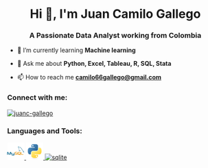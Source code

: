 <h1 align="center">Hi 👋, I'm Juan Camilo Gallego</h1>
<h3 align="center">A Passionate Data Analyst working from Colombia</h3>

- 🌱 I’m currently learning **Machine learning**

- 💬 Ask me about **Python, Excel, Tableau, R, SQL, Stata**

- 📫 How to reach me **camilo66gallego@gmail.com**

<h3 align="left">Connect with me:</h3>
<p align="left">
<a href="https://linkedin.com/in/juanc-gallego" target="blank"><img align="center" src="https://raw.githubusercontent.com/rahuldkjain/github-profile-readme-generator/master/src/images/icons/Social/linked-in-alt.svg" alt="juanc-gallego" height="30" width="40" /></a>
</p>

<h3 align="left">Languages and Tools:</h3>
<p align="left"> <a href="https://www.mysql.com/" target="_blank" rel="noreferrer"> <img src="https://raw.githubusercontent.com/devicons/devicon/master/icons/mysql/mysql-original-wordmark.svg" alt="mysql" width="40" height="40"/> </a> <a href="https://www.python.org" target="_blank" rel="noreferrer"> <img src="https://raw.githubusercontent.com/devicons/devicon/master/icons/python/python-original.svg" alt="python" width="40" height="40"/> </a> <a href="https://www.sqlite.org/" target="_blank" rel="noreferrer"> <img src="https://www.vectorlogo.zone/logos/sqlite/sqlite-icon.svg" alt="sqlite" width="40" height="40"/> </a> </p>
